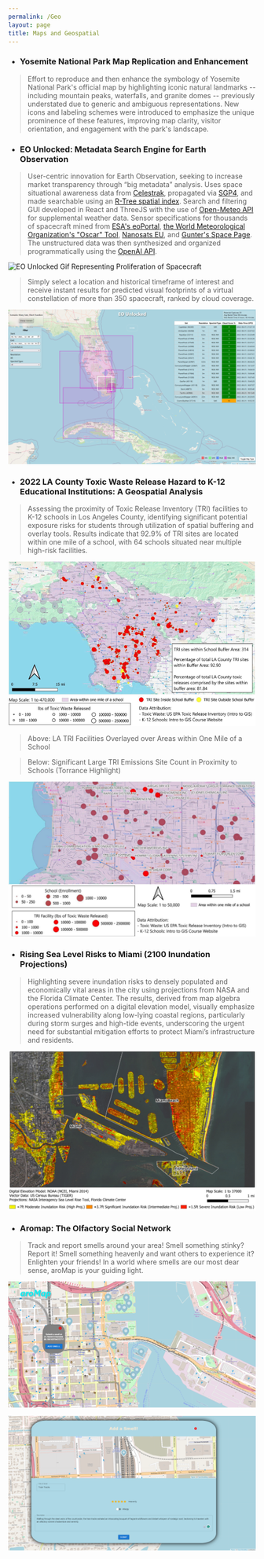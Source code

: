 ```yaml
---
permalink: /Geo
layout: page
title: Maps and Geospatial
---
```


* ### Yosemite National Park Map Replication and Enhancement
  
> Effort to reproduce and then enhance the symbology of Yosemite National Park's official map by highlighting iconic natural landmarks -- including mountain peaks, waterfalls, and granite domes -- previously understated due to generic and ambiguous representations. New icons and labeling schemes were introduced to emphasize the unique prominence of these features, improving map clarity, visitor orientation, and engagement with the park's landscape.
<script type="module" src="https://js.arcgis.com/embeddable-components/4.32/arcgis-embeddable-components.esm.js"></script><!-- Add custom element to <body> of your page --> <arcgis-embedded-map style="height:600px;width:700px;" item-id="ac23f352324f4eb7980c0ae88f2c9f35" theme="light" legend-enabled portal-url="https://uclageography.maps.arcgis.com" ></arcgis-embedded-map>

* ### EO Unlocked: Metadata Search Engine for Earth Observation
  
> User-centric innovation for Earth Observation, seeking to increase market transparency through “big metadata” analysis. Uses space situational awareness data from [Celestrak](https://celestrak.org/), propagated via [SGP4](https://en.wikipedia.org/wiki/Simplified_perturbations_models), and made searchable using an [R-Tree spatial index](https://en.wikipedia.org/wiki/R-tree). Search and filtering GUI developed in React and ThreeJS with the use of [Open-Meteo API](https://open-meteo.com/) for supplemental weather data. Sensor specifications for thousands of spacecraft mined from [ESA's eoPortal](https://www.eoportal.org/), [the World Meteorological Organization's "Oscar" Tool](https://space.oscar.wmo.int/), [Nanosats EU](https://www.nanosats.eu/), and [Gunter's Space Page](https://space.skyrocket.de/index.html). The unstructured data was then synthesized and organized programmatically using the [OpenAI API](https://openai.com/blog/openai-api). 

![EO Unlocked Gif Representing Proliferation of Spacecraft](/Images/EOUnlocked1.gif)

>Simply select a location and historical timeframe of interest and receive instant results for predicted visual footprints of a virtual constellation of more than 350 spacecraft, ranked by cloud coverage. 

![Search Result from EO Unlocked given a lat,lon as well as a timeframe of interest](/Images/EOUnlocked2.png)

* ### 2022 LA County Toxic Waste Release Hazard to K-12 Educational Institutions: A Geospatial Analysis
  
>Assessing the proximity of Toxic Release Inventory (TRI) facilities to K-12 schools in Los Angeles County, identifying significant potential exposure risks for students through utilization of spatial buffering and overlay tools. Results indicate that 92.9% of TRI sites are located within one mile of a school, with 64 schools situated near multiple high-risk facilities. 

![LA TRI Facilities Overlayed over Areas within One Mile of a School](/Images/ToxicWaste1.png)
>Above: LA TRI Facilities Overlayed over Areas within One Mile of a School

>Below: Significant Large TRI Emissions Site Count in Proximity to Schools (Torrance Highlight)

![Significant Large TRI Emissions Site Count in Proximity to Schools (Torrance Highlight)](/Images/ToxicWaste2.png)

* ### Rising Sea Level Risks to Miami (2100 Inundation Projections)
>Highlighting severe inundation risks to densely populated and economically vital areas in the city using projections from NASA and the Florida Climate Center. The results, derived from map algebra operations performed on a digital elevation model, visually emphasize increased vulnerability along low-lying coastal regions, particularly during storm surges and high-tide events, underscoring the urgent need for substantial mitigation efforts to protect Miami’s infrastructure and residents.

![Sea Level Rise Map for Miami Utilizing DEM](/Images/SeaLevelRise.png)

* ### Aromap: The Olfactory Social Network

>Track and report smells around your area! Smell something stinky? Report it! Smell something heavenly and want others to experience it? Enlighten your friends! In a world where smells are our most dear sense, aroMap is your guiding light.

![Aromap Screenshot 1](/Images/Aromap1.png)

![Aromap Screenshot 2 (adding a smell)](/Images/Aromap2.png)
